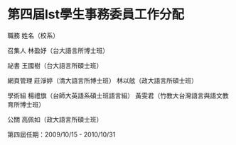 # 第四屆lst學生事務委員工作分配

職務
姓名（校系）

召集人
林盈妤（台大語言所博士班）

祕書
王國樹（台大語言所碩士班）

網頁管理
莊淨婷（清大語言所博士班）
林以舷（政大語言所碩士班）

學術組
楊禮旗（台師大英語系碩士班語言組）
黃雯君（竹教大台灣語言與語文教育所博士班）

公關
高佩如（政大語言所碩士班）

第四屆任期：2009/10/15 - 2010/10/31